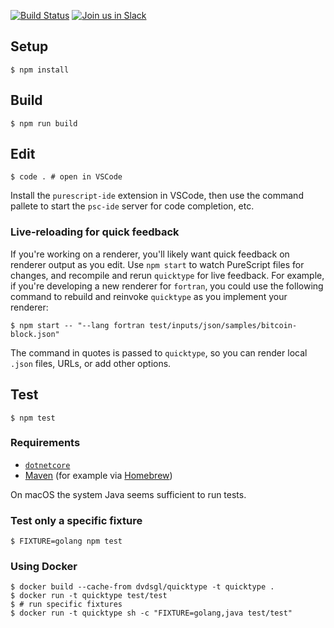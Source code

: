 [![Build Status](https://travis-ci.org/quicktype/quicktype.svg?branch=master)](https://travis-ci.org/quicktype/quicktype) [![Join us in Slack](https://slackin-knsbmtpweu.now.sh/badge.svg)](https://slackin-knsbmtpweu.now.sh/)

## Setup

```shell
$ npm install
```

## Build

```shell
$ npm run build
```

## Edit

```shell
$ code . # open in VSCode
```

Install the `purescript-ide` extension in VSCode, then use the command pallete to start the `psc-ide` server for code completion, etc.

### Live-reloading for quick feedback

If you're working on a renderer, you'll likely want quick feedback on renderer output as you edit.
Use `npm start` to watch PureScript files for changes, and recompile and rerun `quicktype` for
live feedback. For example, if you're developing a new renderer for `fortran`, you
could use the following command to rebuild and reinvoke `quicktype` as you implement your renderer:

```shell
$ npm start -- "--lang fortran test/inputs/json/samples/bitcoin-block.json"
```

The command in quotes is passed to `quicktype`, so you can render local `.json` files, URLs, or add other options.

## Test

```shell
$ npm test
```

### Requirements

* [`dotnetcore`](https://www.microsoft.com/net/core#macos)
* [Maven](https://maven.apache.org/) (for example via [Homebrew](https://brew.sh))

On macOS the system Java seems sufficient to run tests.

### Test only a specific fixture

```shell
$ FIXTURE=golang npm test
```

### Using Docker

```shell
$ docker build --cache-from dvdsgl/quicktype -t quicktype .
$ docker run -t quicktype test/test
$ # run specific fixtures
$ docker run -t quicktype sh -c "FIXTURE=golang,java test/test"
```
